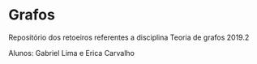 # Grafos
Repositório dos retoeiros referentes a disciplina Teoria de grafos 2019.2

Alunos: Gabriel Lima
        e Erica Carvalho

